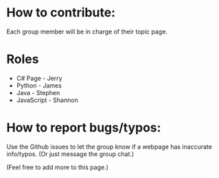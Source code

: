
# How to contribute:
Each group member will be in charge of their topic page.

# Roles
- C# Page - Jerry
- Python - James
- Java - Stephen
- JavaScript - Shannon

# How to report bugs/typos:
Use the Github issues to let the group know if a webpage has inaccurate info/typos. (Or just message the group chat.)

(Feel free to add more to this page.)

